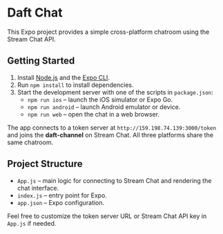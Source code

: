 # Daft Chat

This Expo project provides a simple cross-platform chatroom using the Stream Chat API.

## Getting Started

1. Install [Node.js](https://nodejs.org/) and the [Expo CLI](https://docs.expo.dev/workflow/expo-cli/).
2. Run `npm install` to install dependencies.
3. Start the development server with one of the scripts in `package.json`:
   - `npm run ios` – launch the iOS simulator or Expo Go.
   - `npm run android` – launch Android emulator or device.
   - `npm run web` – open the chat in a web browser.

The app connects to a token server at `http://159.198.74.139:3000/token` and joins the **daft-channel** on Stream Chat. All three platforms share the same chatroom.

## Project Structure

- `App.js` – main logic for connecting to Stream Chat and rendering the chat interface.
- `index.js` – entry point for Expo.
- `app.json` – Expo configuration.

Feel free to customize the token server URL or Stream Chat API key in `App.js` if needed.
